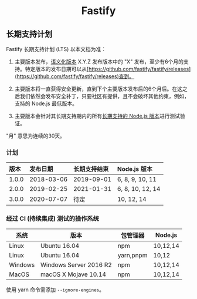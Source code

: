 <h1 align="center">Fastify</h1>

<a name="lts"></a>

## 长期支持计划

Fastify 长期支持计划 (LTS) 以本文档为准：

1. 主要版本发布，[语义化版本][semver] X.Y.Z 发布版本中的 "X" 发布，至少有6个月的支持。特定版本的发布日期可以从[https://github.com/fastify/fastify/releases](https://github.com/fastify/fastify/releases)查到。

1. 主要版本将一直获得安全更新，直到下个主要版本发布后的6个月后。在这之后我们依然会发布安全补丁，只要社区有提供，且不会破坏其他约束，例如，支持的 Node.js 最低版本。

1. 主要版本会针对其长期支持期内的所有[长期支持的 Node.js 版本](https://github.com/nodejs/Release)进行测试验证。

"月" 意思为连续的30天。

[semver]: https://semver.org/

<a name="lts-schedule"></a>

### 计划

| 版本    | 发布日期   | 长期支持结束 |  Node.js 版本   |
| :------ | :----------- | :-------------- | :------------------- |
| 1.0.0   | 2018-03-06   | 2019-09-01      | 6, 8, 9, 10, 11      |
| 2.0.0   | 2019-02-25   | 2021-01-31      | 6, 8, 10, 12, 14     |
| 3.0.0   | 2020-07-07   | 待定            | 10, 12, 14           |

<a name="supported-os"></a>

### 经过 CI (持续集成) 测试的操作系统

| 系统    | 版本                   | 包管理器                  | Node.js   |
|---------|------------------------|---------------------------|-----------|
| Linux   | Ubuntu 16.04           | npm                       | 10,12,14  |
| Linux   | Ubuntu 16.04           | yarn,pnpm                 | 10,12     |
| Windows | Windows Server 2016 R2 | npm                       | 10,12,14  |
| MacOS   | macOS X Mojave 10.14   | npm                       | 10,12,14  |

使用 yarn 命令需添加 `--ignore-engines`。